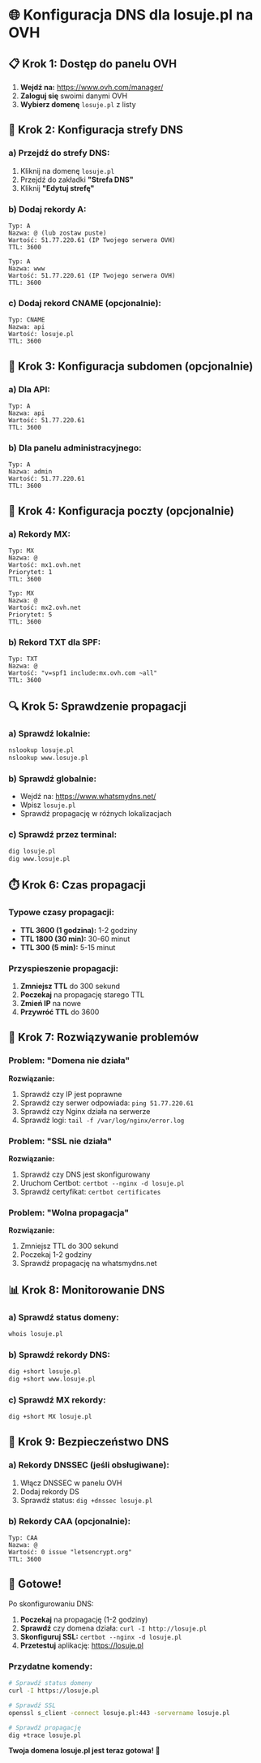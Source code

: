 # 🌐 Konfiguracja DNS dla losuje.pl na OVH

## 📋 **Krok 1: Dostęp do panelu OVH**

1. **Wejdź na:** https://www.ovh.com/manager/
2. **Zaloguj się** swoimi danymi OVH
3. **Wybierz domenę** `losuje.pl` z listy

## 🎯 **Krok 2: Konfiguracja strefy DNS**

### a) Przejdź do strefy DNS:
1. Kliknij na domenę `losuje.pl`
2. Przejdź do zakładki **"Strefa DNS"**
3. Kliknij **"Edytuj strefę"**

### b) Dodaj rekordy A:
```
Typ: A
Nazwa: @ (lub zostaw puste)
Wartość: 51.77.220.61 (IP Twojego serwera OVH)
TTL: 3600
```

```
Typ: A
Nazwa: www
Wartość: 51.77.220.61 (IP Twojego serwera OVH)
TTL: 3600
```

### c) Dodaj rekord CNAME (opcjonalnie):
```
Typ: CNAME
Nazwa: api
Wartość: losuje.pl
TTL: 3600
```

## 🔧 **Krok 3: Konfiguracja subdomen (opcjonalnie)**

### a) Dla API:
```
Typ: A
Nazwa: api
Wartość: 51.77.220.61
TTL: 3600
```

### b) Dla panelu administracyjnego:
```
Typ: A
Nazwa: admin
Wartość: 51.77.220.61
TTL: 3600
```

## 📧 **Krok 4: Konfiguracja poczty (opcjonalnie)**

### a) Rekordy MX:
```
Typ: MX
Nazwa: @
Wartość: mx1.ovh.net
Priorytet: 1
TTL: 3600
```

```
Typ: MX
Nazwa: @
Wartość: mx2.ovh.net
Priorytet: 5
TTL: 3600
```

### b) Rekord TXT dla SPF:
```
Typ: TXT
Nazwa: @
Wartość: "v=spf1 include:mx.ovh.com ~all"
TTL: 3600
```

## 🔍 **Krok 5: Sprawdzenie propagacji**

### a) Sprawdź lokalnie:
```bash
nslookup losuje.pl
nslookup www.losuje.pl
```

### b) Sprawdź globalnie:
- Wejdź na: https://www.whatsmydns.net/
- Wpisz `losuje.pl`
- Sprawdź propagację w różnych lokalizacjach

### c) Sprawdź przez terminal:
```bash
dig losuje.pl
dig www.losuje.pl
```

## ⏱️ **Krok 6: Czas propagacji**

### Typowe czasy propagacji:
- **TTL 3600 (1 godzina):** 1-2 godziny
- **TTL 1800 (30 min):** 30-60 minut
- **TTL 300 (5 min):** 5-15 minut

### Przyspieszenie propagacji:
1. **Zmniejsz TTL** do 300 sekund
2. **Poczekaj** na propagację starego TTL
3. **Zmień IP** na nowe
4. **Przywróć TTL** do 3600

## 🚨 **Krok 7: Rozwiązywanie problemów**

### Problem: "Domena nie działa"
**Rozwiązanie:**
1. Sprawdź czy IP jest poprawne
2. Sprawdź czy serwer odpowiada: `ping 51.77.220.61`
3. Sprawdź czy Nginx działa na serwerze
4. Sprawdź logi: `tail -f /var/log/nginx/error.log`

### Problem: "SSL nie działa"
**Rozwiązanie:**
1. Sprawdź czy DNS jest skonfigurowany
2. Uruchom Certbot: `certbot --nginx -d losuje.pl`
3. Sprawdź certyfikat: `certbot certificates`

### Problem: "Wolna propagacja"
**Rozwiązanie:**
1. Zmniejsz TTL do 300 sekund
2. Poczekaj 1-2 godziny
3. Sprawdź propagację na whatsmydns.net

## 📊 **Krok 8: Monitorowanie DNS**

### a) Sprawdź status domeny:
```bash
whois losuje.pl
```

### b) Sprawdź rekordy DNS:
```bash
dig +short losuje.pl
dig +short www.losuje.pl
```

### c) Sprawdź MX rekordy:
```bash
dig +short MX losuje.pl
```

## 🔐 **Krok 9: Bezpieczeństwo DNS**

### a) Rekordy DNSSEC (jeśli obsługiwane):
1. Włącz DNSSEC w panelu OVH
2. Dodaj rekordy DS
3. Sprawdź status: `dig +dnssec losuje.pl`

### b) Rekordy CAA (opcjonalnie):
```
Typ: CAA
Nazwa: @
Wartość: 0 issue "letsencrypt.org"
TTL: 3600
```

## 🎉 **Gotowe!**

Po skonfigurowaniu DNS:

1. **Poczekaj** na propagację (1-2 godziny)
2. **Sprawdź** czy domena działa: `curl -I http://losuje.pl`
3. **Skonfiguruj SSL:** `certbot --nginx -d losuje.pl`
4. **Przetestuj** aplikację: https://losuje.pl

### Przydatne komendy:
```bash
# Sprawdź status domeny
curl -I https://losuje.pl

# Sprawdź SSL
openssl s_client -connect losuje.pl:443 -servername losuje.pl

# Sprawdź propagację
dig +trace losuje.pl
```

**Twoja domena losuje.pl jest teraz gotowa! 🚀**






